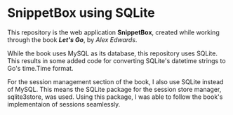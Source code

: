 # SnippetBox using SQLite

This repository is the web application **SnippetBox**, created while working through the book ***Let's Go***,
by *Alex Edwards*.

While the book uses MySQL as its database, this repository uses SQLite. This results in some added code for converting SQLite's datetime strings to Go's time.Time format.

For the session management section of the book, I also use SQLite instead of MySQL. This means the SQLite package for the session store manager, sqlite3store,
was used. Using this package, I was able to follow the book's implementaion of sessions seamlessly.